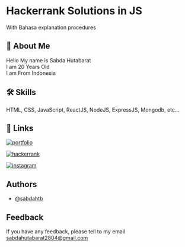 # Hackerrank Solutions in JS

With Bahasa explanation procedures

## 🚀 About Me

Hello My name is Sabda Hutabarat \
I am 20 Years Old \
I am From Indonesia

## 🛠 Skills

HTML, CSS, JavaScript, ReactJS, NodeJS, ExpressJS, Mongodb, etc...

## 🔗 Links

[![portfolio](https://img.shields.io/badge/my_portfolio-000?style=for-the-badge&logo=ko-fi&logoColor=white)](https://sabdahtb.github.io/portfolio/)

[![hackerrank](https://img.shields.io/badge/-Hackerrank-2EC866?style=for-the-badge&logo=HackerRank&logoColor=white)](https://www.hackerrank.com/sabdahutabarat21)

[![instagram](https://img.shields.io/badge/Instagram-E4405F?style=for-the-badge&logo=instagram&logoColor=white)](https://www.instagram.com/sabdahtb/)

## Authors

- [@sabdahtb](https://github.com/sabdahtb)

## Feedback

If you have any feedback, please tell to my email sabdahutabarat2804@gmail.com

